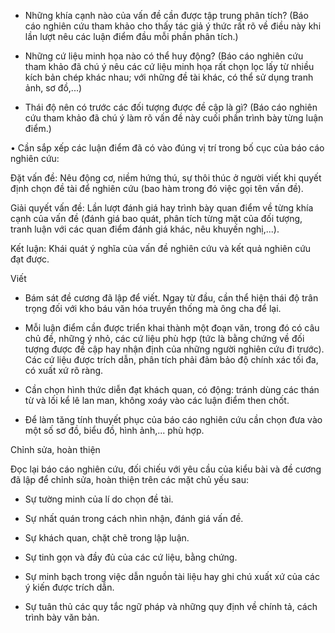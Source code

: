- Những khía cạnh nào của vấn đề cần được tập trung phân tích? (Báo cáo nghiên cứu tham khảo cho thấy tác giả ý thức rất rõ về điều này khi lần lượt nêu các luận điểm đầu mỗi phần phân tích.)

- Những cứ liệu minh họa nào có thể huy động? (Báo cáo nghiên cứu tham khảo đã chú ý nêu các cứ liệu minh họa rất chọn lọc lấy từ nhiều kích bản chép khác nhau; với những đề tài khác, có thể sử dụng tranh ảnh, sơ đồ,...)

- Thái độ nên có trước các đối tượng được đề cập là gì? (Báo cáo nghiên cứu tham khảo đã chú ý làm rõ vấn đề này cuối phần trình bày từng luận điểm.)

• Cần sắp xếp các luận điểm đã có vào đúng vị trí trong bố cục của báo cáo nghiên cứu:

Đặt vấn đề: Nêu động cơ, niềm hứng thú, sự thôi thúc ở người viết khi quyết định chọn đề tài để nghiên cứu (bao hàm trong đó việc gọi tên vấn đề).

Giải quyết vấn đề: Lần lượt đánh giá hay trình bày quan điểm về từng khía cạnh của vấn đề (đánh giá bao quát, phân tích từng mặt của đối tượng, tranh luận với các quan điểm đánh giá khác, nêu khuyến nghị,...).

Kết luận: Khái quát ý nghĩa của vấn đề nghiên cứu và kết quả nghiên cứu đạt được.

Viết

- Bám sát đề cương đã lập để viết. Ngay từ đầu, cần thể hiện thái độ trân trọng đối với kho báu văn hóa truyền thống mà ông cha để lại.

- Mỗi luận điểm cần được triển khai thành một đoạn văn, trong đó có câu chủ đề, những ý nhỏ, các cứ liệu phù hợp (tức là bằng chứng về đối tượng được đề cập hay nhận định của những người nghiên cứu đi trước). Các cứ liệu được trích dẫn, phân tích phải đảm bảo độ chính xác tối đa, có xuất xứ rõ ràng.

- Cần chọn hình thức diễn đạt khách quan, có động: tránh dùng các thán từ và lối kể lê lan man, không xoáy vào các luận điểm then chốt.

- Để làm tăng tính thuyết phục của báo cáo nghiên cứu cần chọn đưa vào một số sơ đồ, biểu đồ, hình ảnh,... phù hợp.

Chỉnh sửa, hoàn thiện

Đọc lại báo cáo nghiên cứu, đối chiếu với yêu cầu của kiểu bài và đề cương đã lập để chỉnh sửa, hoàn thiện trên các mặt chủ yếu sau:

- Sự tường minh của lí do chọn đề tài.

- Sự nhất quán trong cách nhìn nhận, đánh giá vấn đề.

- Sự khách quan, chặt chẽ trong lập luận.

- Sự tinh gọn và đầy đủ của các cứ liệu, bằng chứng.

- Sự minh bạch trong việc dẫn nguồn tài liệu hay ghi chú xuất xứ của các ý kiến được trích dẫn.

- Sự tuân thủ các quy tắc ngữ pháp và những quy định về chính tả, cách trình bày văn bản.